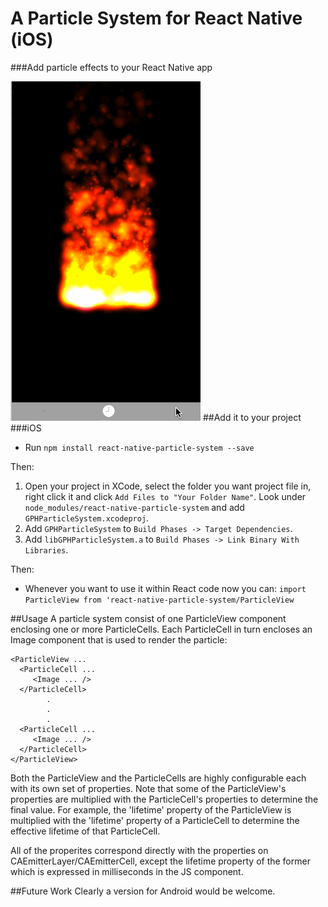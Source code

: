 # A Particle System for React Native (iOS)
###Add particle effects to your React Native app

![](particle.gif)
##Add it to your project
###iOS
* Run `npm install react-native-particle-system --save`

Then:

1. Open your project in XCode, select the folder you want project file in, right click it and click `Add Files to "Your Folder Name"`.  Look under `node_modules/react-native-particle-system` and add `GPHParticleSystem.xcodeproj`.
2. Add `GPHParticleSystem` to `Build Phases -> Target Dependencies`.
3. Add `libGPHParticleSystem.a` to `Build Phases -> Link Binary With Libraries`.

Then:
* Whenever you want to use it within React code now you can: `import ParticleView from 'react-native-particle-system/ParticleView`

##Usage
A particle system consist of one ParticleView component enclosing one or more ParticleCells. Each ParticleCell in turn encloses an Image component that is used to render the particle:

```
<ParticleView ...
  <ParticleCell ...
     <Image ... />
  </ParticleCell>
        .
        .
        .
  <ParticleCell ...
     <Image ... />
  </ParticleCell>
</ParticleView>
```

Both the ParticleView and the ParticleCells are highly configurable each with its own set of properties. Note that some of the ParticleView's properties are multiplied with the ParticleCell's properties to determine the final value. For example, the 'lifetime' property of the ParticleView is multiplied with the 'lifetime' property of a ParticleCell to determine the effective lifetime of that ParticleCell.

All of the properites correspond directly with the properties on CAEmitterLayer/CAEmitterCell, except the lifetime property of the former which is expressed in milliseconds in the JS component.

##Future Work
Clearly a version for Android would be welcome. 

